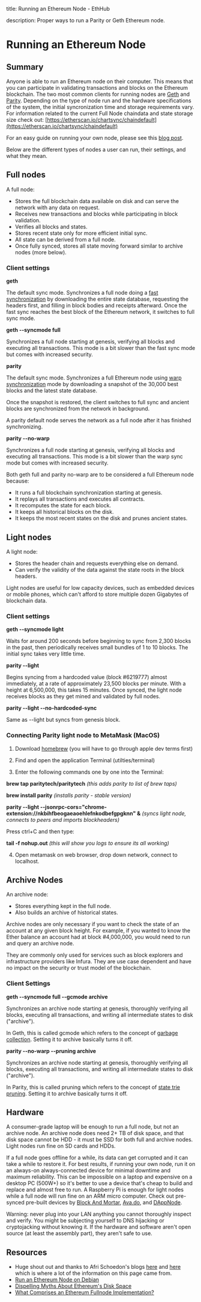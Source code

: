 title: Running an Ethereum Node - EthHub

description: Proper ways to run a Parity or Geth Ethereum node.

# Running an Ethereum Node

## Summary

Anyone is able to run an Ethereum node on their computer. This means that you can participate in validating transactions and blocks on the Ethereum blockchain. The two most common clients for running nodes are [Geth](https://ethereum.github.io/go-ethereum/downloads/) and [Parity](https://github.com/paritytech/parity-ethereum/releases/). Depending on the type of node run and the hardware specifications of the system, the initial syncronization time and storage requirements vary. For information related to the current Full Node chaindata and state storage size check out:
[https://etherscan.io/chartsync/chaindefault](https://etherscan.io/chartsync/chaindefault)

For an easy guide on running your own node, please see this [blog post](https://medium.com/@JustinMLeroux/running-ethereum-full-nodes-a-guide-for-the-barely-motivated-a8a13e7a0d31).

Below are the different types of nodes a user can run, their settings, and what they mean.

## Full nodes

A full node: 

* Stores the full blockchain data available on disk and can serve the network with any data on request. 
* Receives new transactions and blocks while participating in block validation.
* Verifies all blocks and states.
* Stores recent state only for more efficient initial sync.
* All state can be derived from a full node.
* Once fully synced, stores all state moving forward similar to archive nodes (more below).

### Client settings

**geth**

The default sync mode. Synchronizes a full node doing a [fast synchronization](https://ethereum.stackexchange.com/questions/1161/what-is-geths-fast-sync-and-why-is-it-faster) by downloading the entire state database, requesting the headers first, and filling in block bodies and receipts afterward. Once the fast sync reaches the best block of the Ethereum network, it switches to full sync mode.

**geth --syncmode full**

Synchronizes a full node starting at genesis, verifying all blocks and executing all transactions. This mode is a bit slower than the fast sync mode but comes with increased security.

**parity**

The default sync mode. Synchronizes a full Ethereum node using [warp synchronization](https://ethereum.stackexchange.com/questions/9991/what-is-paritys-warp-sync-and-why-is-it-faster-than-geth-fast) mode by downloading a snapshot of the 30,000 best blocks and the latest state database.

Once the snapshot is restored, the client switches to full sync and ancient blocks are synchronized from the network in background.

A parity default node serves the network as a full node after it has finished synchronizing.

**parity --no-warp**

Synchronizes a full node starting at genesis, verifying all blocks and executing all transactions. This mode is a bit slower than the warp sync mode but comes with increased security.

Both geth full and parity no-warp are to be considered a full Ethereum node because:

* It runs a full blockchain synchronization starting at genesis.
* It replays all transactions and executes all contracts.
* It recomputes the state for each block.
* It keeps all historical blocks on the disk.
* It keeps the most recent states on the disk and prunes ancient states.

## Light nodes

A light node: 
	
* Stores the header chain and requests everything else on demand.
* Can verify the validity of the data against the state roots in the block headers. 

Light nodes are useful for low capacity devices, such as embedded devices or mobile phones, which can't afford to store multiple dozen Gigabytes of blockchain data.

### Client settings

**geth --syncmode light**

Waits for around 200 seconds before beginning to sync from 2,300 blocks in the past, then periodically receives small bundles of 1 to 10 blocks. The initial sync takes very little time.

**parity --light**

Begins syncing from a hardcoded value \(block \#6219777\) almost immediately, at a rate of approximately 23,500 blocks per minute. With a height at 6,500,000, this takes 15 minutes. Once synced, the light node receives blocks as they get mined and validated by full nodes.

**parity --light --no-hardcoded-sync**

Same as --light but syncs from genesis block.

### Connecting Parity light node to MetaMask (MacOS)

1. Download [homebrew](https://brew.sh) (you will have to go through apple dev terms first)

2. Find and open the application Terminal (utilties/terminal) 

3. Enter the following commands one by one into the Terminal:

**brew tap paritytech/paritytech**
*(this adds parity to list of brew taps)*

**brew install parity**
*(installs parity - stable version)*

**parity --light  --jsonrpc-cors="chrome-extension://nkbihfbeogaeaoehlefnkodbefgpgknn" &**
*(syncs light node, connects to peers and imports blockheaders)*

Press ctrl+C and then type:

**tail -f nohup.out**
*(this will show you logs to ensure its all working)*

4. Open metamask on web browser, drop down network, connect to localhost.



## Archive Nodes

An archive node:

* Stores everything kept in the full node.
* Also builds an archive of historical states.

Archive nodes are only necessary if you want to check the state of an account at any given block height. For example, if you wanted to know the Ether balance an account had at block #4,000,000, you would need to run and query an archive node.

They are commonly only used for services such as block explorers and infrastructure providers like Infura. They are use case dependent and have no impact on the security or trust model of the blockchain.

### Client Settings

**geth --syncmode full --gcmode archive**

Synchronizes an archive node starting at genesis, thoroughly verifying all blocks, executing all transactions, and writing all intermediate states to disk ("archive").

In Geth, this is called gcmode which refers to the concept of [garbage collection](https://en.wikipedia.org/wiki/Garbage_collection_(computer_science)). Setting it to archive basically turns it off.

**parity --no-warp --pruning archive**

Synchronizes an archive node starting at genesis, thoroughly verifying all blocks, executing all transactions, and writing all intermediate states to disk ("archive").

In Parity, this is called pruning which refers to the concept of [state trie pruning](https://ethereum.stackexchange.com/questions/174/what-is-state-trie-pruning-and-how-does-it-work). Setting it to archive basically turns it off.

## Hardware

A consumer-grade laptop will be enough to run a full node, but not an archive node. An archive node does need 2+ TB of disk space, and that disk space cannot be HDD - it must be SSD for both full and archive nodes. Light nodes run fine on SD cards and HDDs.

If a full node goes offline for a while, its data can get corrupted and it can take a while to restore it. For best results, if running your own node, run it on an always-on always-connected device for minimal downtime and maximum reliability. This can be impossible on a laptop and expensive on a desktop PC (500W+) so it's better to use a device that's cheap to build and replace and almost free to run. A Raspberry Pi is enough for light nodes while a full node will run fine on an ARM micro computer. Check out pre-synced pre-built devices by [Block And Mortar](https://blockandmortar.io), [Ava.do](https://ava.do), and [DAppNode](https://shop.dappnode.io/).

Warning: never plug into your LAN anything you cannot thoroughly inspect and verify. You might be subjecting yourself to DNS hijacking or cryptojacking without knowing it. If the hardware and software aren't open source (at least the assembly part), they aren't safe to use.

## Resources

* Huge shout out and thanks to Afri Schoedon's blogs [here](https://dev.to/5chdn/ethereum-node-configuration-modes-cheat-sheet-25l8) and [here](https://dev.to/5chdn/the-ethereum-blockchain-size-will-not-exceed-1tb-anytime-soon-58a) which is where a lot of the information on this page came from.
* [Run an Ethereum Node on Debian](https://medium.com/better-programming/run-an-ethereum-node-on-linux-late-2019-b37a1d35800e)
* [Dispelling Myths About Ethereum's Disk Space](https://www.tokendaily.co/blog/dispelling-myths-about-ethereum-s-disk-space)
* [What Comprises an Ethereum Fullnode Implementation?](https://medium.com/amentum/what-comprises-an-ethereum-fullnode-implementation-a9113ce3fe3a)
